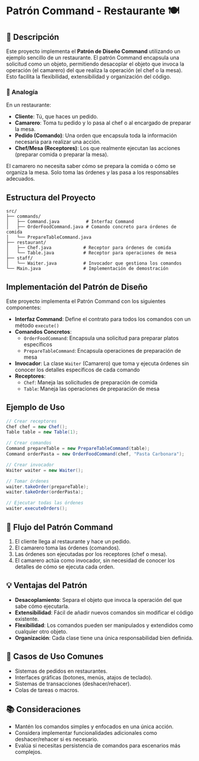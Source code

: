 # Patrón Command - Restaurante 🍽️

## 📝 Descripción
Este proyecto implementa el **Patrón de Diseño Command** utilizando un ejemplo sencillo de un restaurante. El patrón Command encapsula una solicitud como un objeto, permitiendo desacoplar el objeto que invoca la operación (el camarero) del que realiza la operación (el chef o la mesa). Esto facilita la flexibilidad, extensibilidad y organización del código.

### 🎯 Analogía
En un restaurante:
- **Cliente**: Tú, que haces un pedido.
- **Camarero**: Toma tu pedido y lo pasa al chef o al encargado de preparar la mesa.
- **Pedido (Comando)**: Una orden que encapsula toda la información necesaria para realizar una acción.
- **Chef/Mesa (Receptores)**: Los que realmente ejecutan las acciones (preparar comida o preparar la mesa).

El camarero no necesita saber cómo se prepara la comida o cómo se organiza la mesa. Solo toma las órdenes y las pasa a los responsables adecuados.

## Estructura del Proyecto

```
src/
├── commands/
│   ├── Command.java          # Interfaz Command
│   ├── OrderFoodCommand.java # Comando concreto para órdenes de comida
│   └── PrepareTableCommand.java
├── restaurant/
│   ├── Chef.java            # Receptor para órdenes de comida
│   └── Table.java           # Receptor para operaciones de mesa
├── staff/
│   └── Waiter.java          # Invocador que gestiona los comandos
└── Main.java                # Implementación de demostración
```

## Implementación del Patrón de Diseño

Este proyecto implementa el Patrón Command con los siguientes componentes:

- **Interfaz Command**: Define el contrato para todos los comandos con un método `execute()`
- **Comandos Concretos**: 
  - `OrderFoodCommand`: Encapsula una solicitud para preparar platos específicos
  - `PrepareTableCommand`: Encapsula operaciones de preparación de mesa
- **Invocador**: La clase `Waiter` (Camarero) que toma y ejecuta órdenes sin conocer los detalles específicos de cada comando
- **Receptores**: 
  - `Chef`: Maneja las solicitudes de preparación de comida
  - `Table`: Maneja las operaciones de preparación de mesa

## Ejemplo de Uso

```java
// Crear receptores
Chef chef = new Chef();
Table table = new Table(1);

// Crear comandos
Command prepareTable = new PrepareTableCommand(table);
Command orderPasta = new OrderFoodCommand(chef, "Pasta Carbonara");

// Crear invocador
Waiter waiter = new Waiter();

// Tomar órdenes
waiter.takeOrder(prepareTable);
waiter.takeOrder(orderPasta);

// Ejecutar todas las órdenes
waiter.executeOrders();
```

## 🔄 Flujo del Patrón Command
1. El cliente llega al restaurante y hace un pedido.
2. El camarero toma las órdenes (comandos).
3. Las órdenes son ejecutadas por los receptores (chef o mesa).
4. El camarero actúa como invocador, sin necesidad de conocer los detalles de cómo se ejecuta cada orden.

## 💡 Ventajas del Patrón
- **Desacoplamiento**: Separa el objeto que invoca la operación del que sabe cómo ejecutarla.
- **Extensibilidad**: Fácil de añadir nuevos comandos sin modificar el código existente.
- **Flexibilidad**: Los comandos pueden ser manipulados y extendidos como cualquier otro objeto.
- **Organización**: Cada clase tiene una única responsabilidad bien definida.

## 🎯 Casos de Uso Comunes
- Sistemas de pedidos en restaurantes.
- Interfaces gráficas (botones, menús, atajos de teclado).
- Sistemas de transacciones (deshacer/rehacer).
- Colas de tareas o macros.

## 📚 Consideraciones
- Mantén los comandos simples y enfocados en una única acción.
- Considera implementar funcionalidades adicionales como deshacer/rehacer si es necesario.
- Evalúa si necesitas persistencia de comandos para escenarios más complejos.

